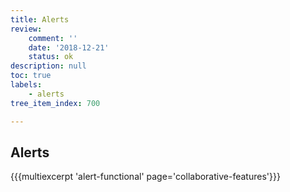 ```yaml
---
title: Alerts
review:
    comment: ''
    date: '2018-12-21'
    status: ok
description: null
toc: true
labels:
    - alerts
tree_item_index: 700

---
```



## Alerts

{{{multiexcerpt 'alert-functional' page='collaborative-features'}}}

